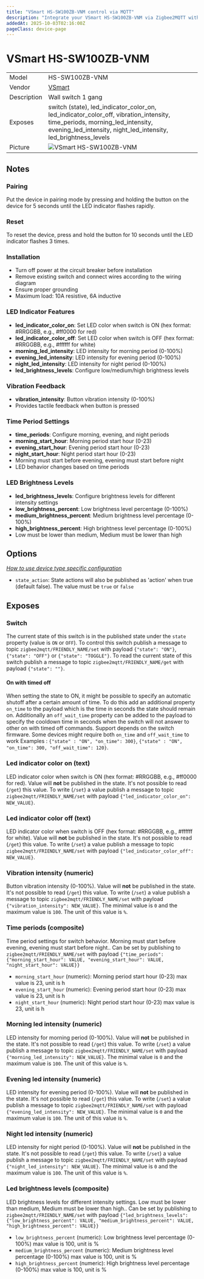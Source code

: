 ```yaml
---
title: "VSmart HS-SW100ZB-VNM control via MQTT"
description: "Integrate your VSmart HS-SW100ZB-VNM via Zigbee2MQTT with whatever smart home infrastructure you are using without the vendor's bridge or gateway."
addedAt: 2025-10-03T02:16:00Z
pageClass: device-page
---
```


<!-- !!!! -->
<!-- ATTENTION: This file is auto-generated through docgen! -->
<!-- You can only edit the "Notes"-Section between the two comment lines "Notes BEGIN" and "Notes END". -->
<!-- Do not use h1 or h2 heading within "## Notes"-Section. -->
<!-- !!!! -->

# VSmart HS-SW100ZB-VNM

|     |     |
|-----|-----|
| Model | HS-SW100ZB-VNM  |
| Vendor  | [VSmart](/supported-devices/#v=VSmart)  |
| Description | Wall switch 1 gang |
| Exposes | switch (state), led_indicator_color_on, led_indicator_color_off, vibration_intensity, time_periods, morning_led_intensity, evening_led_intensity, night_led_intensity, led_brightness_levels |
| Picture | ![VSmart HS-SW100ZB-VNM](https://www.zigbee2mqtt.io/images/devices/HS-SW100ZB-VNM.png) |


<!-- Notes BEGIN: You can edit here. Add "## Notes" headline if not already present. -->
## Notes

### Pairing
Put the device in pairing mode by pressing and holding the button on the device for 5 seconds until the LED indicator flashes rapidly.

### Reset
To reset the device, press and hold the button for 10 seconds until the LED indicator flashes 3 times.

### Installation
- Turn off power at the circuit breaker before installation
- Remove existing switch and connect wires according to the wiring diagram
- Ensure proper grounding
- Maximum load: 10A resistive, 6A inductive

### LED Indicator Features
- **led_indicator_color_on**: Set LED color when switch is ON (hex format: #RRGGBB, e.g., #ff0000 for red)
- **led_indicator_color_off**: Set LED color when switch is OFF (hex format: #RRGGBB, e.g., #ffffff for white)
- **morning_led_intensity**: LED intensity for morning period (0-100%)
- **evening_led_intensity**: LED intensity for evening period (0-100%)
- **night_led_intensity**: LED intensity for night period (0-100%)
- **led_brightness_levels**: Configure low/medium/high brightness levels

### Vibration Feedback
- **vibration_intensity**: Button vibration intensity (0-100%)
- Provides tactile feedback when button is pressed

### Time Period Settings
- **time_periods**: Configure morning, evening, and night periods
- **morning_start_hour**: Morning period start hour (0-23)
- **evening_start_hour**: Evening period start hour (0-23)
- **night_start_hour**: Night period start hour (0-23)
- Morning must start before evening, evening must start before night
- LED behavior changes based on time periods

### LED Brightness Levels
- **led_brightness_levels**: Configure brightness levels for different intensity settings
- **low_brightness_percent**: Low brightness level percentage (0-100%)
- **medium_brightness_percent**: Medium brightness level percentage (0-100%)
- **high_brightness_percent**: High brightness level percentage (0-100%)
- Low must be lower than medium, Medium must be lower than high
<!-- Notes END: Do not edit below this line -->



## Options
*[How to use device type specific configuration](../guide/configuration/devices-groups.md#specific-device-options)*

* `state_action`: State actions will also be published as 'action' when true (default false). The value must be `true` or `false`


## Exposes

### Switch 
The current state of this switch is in the published state under the `state` property (value is `ON` or `OFF`).
To control this switch publish a message to topic `zigbee2mqtt/FRIENDLY_NAME/set` with payload `{"state": "ON"}`, `{"state": "OFF"}` or `{"state": "TOGGLE"}`.
To read the current state of this switch publish a message to topic `zigbee2mqtt/FRIENDLY_NAME/get` with payload `{"state": ""}`.

#### On with timed off
When setting the state to ON, it might be possible to specify an automatic shutoff after a certain amount of time. To do this add an additional property `on_time` to the payload which is the time in seconds the state should remain on.
Additionally an `off_wait_time` property can be added to the payload to specify the cooldown time in seconds when the switch will not answer to other on with timed off commands.
Support depends on the switch firmware. Some devices might require both `on_time` and `off_wait_time` to work
Examples : `{"state" : "ON", "on_time": 300}`, `{"state" : "ON", "on_time": 300, "off_wait_time": 120}`.

### Led indicator color on (text)
LED indicator color when switch is ON (hex format: #RRGGBB, e.g., #ff0000 for red).
Value will **not** be published in the state.
It's not possible to read (`/get`) this value.
To write (`/set`) a value publish a message to topic `zigbee2mqtt/FRIENDLY_NAME/set` with payload `{"led_indicator_color_on": NEW_VALUE}`.

### Led indicator color off (text)
LED indicator color when switch is OFF (hex format: #RRGGBB, e.g., #ffffff for white).
Value will **not** be published in the state.
It's not possible to read (`/get`) this value.
To write (`/set`) a value publish a message to topic `zigbee2mqtt/FRIENDLY_NAME/set` with payload `{"led_indicator_color_off": NEW_VALUE}`.

### Vibration intensity (numeric)
Button vibration intensity (0-100%).
Value will **not** be published in the state.
It's not possible to read (`/get`) this value.
To write (`/set`) a value publish a message to topic `zigbee2mqtt/FRIENDLY_NAME/set` with payload `{"vibration_intensity": NEW_VALUE}`.
The minimal value is `0` and the maximum value is `100`.
The unit of this value is `%`.

### Time periods (composite)
Time period settings for switch behavior. Morning must start before evening, evening must start before night..
Can be set by publishing to `zigbee2mqtt/FRIENDLY_NAME/set` with payload `{"time_periods": {"morning_start_hour": VALUE, "evening_start_hour": VALUE, "night_start_hour": VALUE}}`
- `morning_start_hour` (numeric): Morning period start hour (0-23) max value is 23, unit is h
- `evening_start_hour` (numeric): Evening period start hour (0-23) max value is 23, unit is h
- `night_start_hour` (numeric): Night period start hour (0-23) max value is 23, unit is h

### Morning led intensity (numeric)
LED intensity for morning period (0-100%).
Value will **not** be published in the state.
It's not possible to read (`/get`) this value.
To write (`/set`) a value publish a message to topic `zigbee2mqtt/FRIENDLY_NAME/set` with payload `{"morning_led_intensity": NEW_VALUE}`.
The minimal value is `0` and the maximum value is `100`.
The unit of this value is `%`.

### Evening led intensity (numeric)
LED intensity for evening period (0-100%).
Value will **not** be published in the state.
It's not possible to read (`/get`) this value.
To write (`/set`) a value publish a message to topic `zigbee2mqtt/FRIENDLY_NAME/set` with payload `{"evening_led_intensity": NEW_VALUE}`.
The minimal value is `0` and the maximum value is `100`.
The unit of this value is `%`.

### Night led intensity (numeric)
LED intensity for night period (0-100%).
Value will **not** be published in the state.
It's not possible to read (`/get`) this value.
To write (`/set`) a value publish a message to topic `zigbee2mqtt/FRIENDLY_NAME/set` with payload `{"night_led_intensity": NEW_VALUE}`.
The minimal value is `0` and the maximum value is `100`.
The unit of this value is `%`.

### Led brightness levels (composite)
LED brightness levels for different intensity settings. Low must be lower than medium, Medium must be lower than high..
Can be set by publishing to `zigbee2mqtt/FRIENDLY_NAME/set` with payload `{"led_brightness_levels": {"low_brightness_percent": VALUE, "medium_brightness_percent": VALUE, "high_brightness_percent": VALUE}}`
- `low_brightness_percent` (numeric): Low brightness level percentage (0-100%) max value is 100, unit is %
- `medium_brightness_percent` (numeric): Medium brightness level percentage (0-100%) max value is 100, unit is %
- `high_brightness_percent` (numeric): High brightness level percentage (0-100%) max value is 100, unit is %

